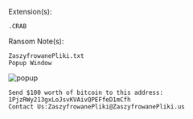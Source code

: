 Extension(s): 
```
.CRAB
```
Ransom Note(s): 
```
ZaszyfrowanePliki.txt
Popup Window
```
![popup](https://github.com/user-attachments/assets/027b9ea6-eee9-4f62-8c4b-e6e47e12f09f)
```
Send $100 worth of bitcoin to this address:
1PjzRWy213gxLoJsvKVAivQPEFfeD1mCfh
Contact Us:ZaszyfrowanePliki@ZaszyfrowanePliki.us

```
